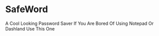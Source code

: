 # SafeWord
A Cool Looking Password Saver If You Are Bored Of Using Notepad Or Dashland Use This One
